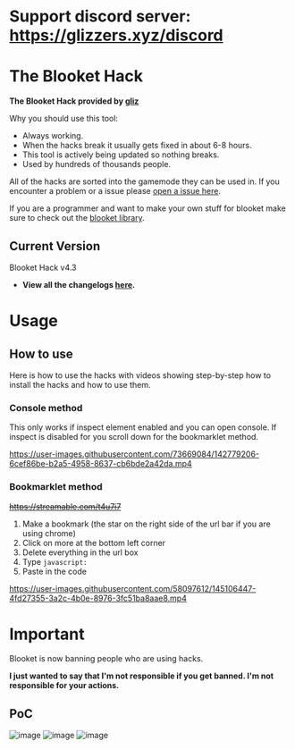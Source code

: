 # Support discord server: https://glizzers.xyz/discord

# The Blooket Hack

**The Blooket Hack provided by [gliz](https://twitter.com/glizuwu)**

Why you should use this tool:
- Always working.
- When the hacks break it usually gets fixed in about 6-8 hours.
- This tool is actively being updated so nothing breaks.
- Used by hundreds of thousands people.

All of the hacks are sorted into the gamemode they can be used in. If you encounter a problem or a issue please [open a issue here](https://github.com/glixzzy/blooket-hack/issues).

If you are a programmer and want to make your own stuff for blooket make sure to check out the [blooket library](https://github.com/glixzzy/blooket-wrapper).

## Current Version

Blooket Hack v4.3

- **View all the changelogs [here](https://github.com/glixzzy/blooket-hack/blob/main/CHANGELOG.md).**

# Usage

## How to use

Here is how to use the hacks with videos showing step-by-step how to install the hacks and how to use them.

### Console method

This only works if inspect element enabled and you can open console. If inspect is disabled for you scroll down for the bookmarklet method.

https://user-images.githubusercontent.com/73669084/142779206-6cef86be-b2a5-4958-8637-cb6bde2a42da.mp4


### Bookmarklet method
~~https://streamable.com/t4u7i7~~

1. Make a bookmark (the star on the right side of the url bar if you are using chrome)
2. Click on more at the bottom left corner
3. Delete everything in the url box
4. Type `javascript:`
5. Paste in the code

https://user-images.githubusercontent.com/58097612/145106447-4fd27355-3a2c-4b0e-8976-3fc51ba8aae8.mp4


# Important

Blooket is now banning people who are using hacks.

**I just wanted to say that I'm not responsible if you get banned. I'm not responsible for your actions.**

## PoC
![image](https://user-images.githubusercontent.com/73669084/148287287-44fd3b5f-43d9-49be-bf9f-7d445d366bfd.png)
![image](https://user-images.githubusercontent.com/73669084/148287302-8693c202-6968-4cf3-811f-05cbd0fd8b2f.png)
![image](https://user-images.githubusercontent.com/73669084/148287313-30793b91-b0d1-430b-879b-398a23b9b197.png)
